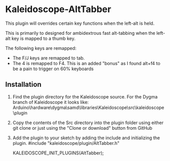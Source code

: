 # Kaleidoscope-AltTabber
 
This plugin will overrides certain key functions when the left-alt is held. 

This is primarily to designed for ambidextrous fast alt-tabbing when the left-alt key is mapped to a thumb key.


The following keys are remapped:
 * The F/J keys are remapped to tab.
 * The 4 is remapped to F4. This is an added "bonus" as I found alt+f4 to be a pain to trigger on 60% keyboards

 ## Installation
 1. Find the plugin directory for the Kaleidoscope source. For the Dygma branch of Kaleidoscope it looks like: Arduino\hardware\dygma\samd\libraries\Kaleidoscope\src\kaleidoscope\plugin
 2. Copy the contents of the Src directory into the plugin folder using either git clone or just using the "Clone or download" button from GitHub
 3. Add the plugin to your sketch by adding the include and initializing the plugin.
	#include "kaleidoscope/plugin/AltTabber.h"
	
	KALEIDOSCOPE_INIT_PLUGINS(AltTabber);
 